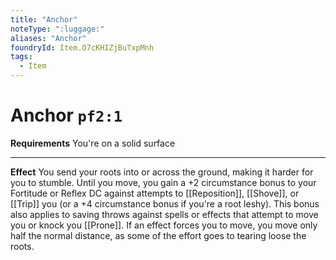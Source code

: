 ```yaml
---
title: "Anchor"
noteType: ":luggage:"
aliases: "Anchor"
foundryId: Item.O7cKHIZjBuTxpMnh
tags:
  - Item
---
```


# Anchor `pf2:1`

**Requirements** You're on a solid surface

* * *

**Effect** You send your roots into or across the ground, making it harder for you to stumble. Until you move, you gain a +2 circumstance bonus to your Fortitude or Reflex DC against attempts to [[Reposition]], [[Shove]], or [[Trip]] you (or a +4 circumstance bonus if you're a root leshy). This bonus also applies to saving throws against spells or effects that attempt to move you or knock you [[Prone]]. If an effect forces you to move, you move only half the normal distance, as some of the effort goes to tearing loose the roots.
